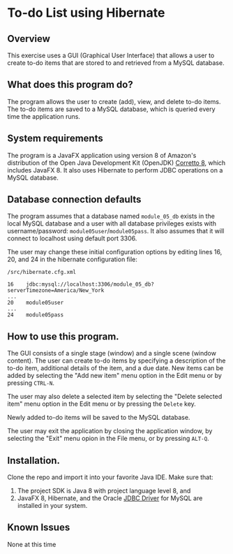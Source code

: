 # To-do List using Hibernate

## Overview
This exercise uses a GUI (Graphical User Interface) that allows a user to create to-do items that are stored to and retrieved from a MySQL database.

## What does this program do?
The program allows the user to create (add), view, and delete to-do items. The to-do items are saved to a MySQL database, which is queried every time the application runs.

## System requirements
The program is a JavaFX application using version 8 of Amazon's distribution of the Open Java Development Kit (OpenJDK) [Corretto 8](https://aws.amazon.com/corretto/), which includes JavaFX 8. It also uses Hibernate to perform JDBC operations on a MySQL database.

## Database connection defaults
The program assumes that a database named `module_05_db` exists in the local MySQL database and a user with all database privileges exists with username/password: `module05user`/`module05pass`. It also assumes that it will connect to localhost using default port 3306. 

The user may change these initial configuration options by editing lines 16, 20, and 24 in the hibernate configuration file: 

```
/src/hibernate.cfg.xml

16    jdbc:mysql://localhost:3306/module_05_db?serverTimezone=America/New_York
...
20    module05user
...
24    module05pass
```

## How to use this program.
The GUI consists of a single stage (window) and a single scene (window content). The user can create to-do items by specifying a description of the to-do item, additional details of the item, and a due date. New items can be added by selecting the "Add new item" menu option in the Edit menu or by pressing `CTRL-N`.

The user may also delete a selected item by selecting the "Delete selected item" menu option in the Edit menu or by pressing the `Delete` key.

Newly added to-do items will be saved to the MySQL database.

The user may exit the application by closing the application window, by selecting the "Exit" menu opion in the File menu, or by pressing `ALT-Q`.

## Installation.
Clone the repo and import it into your favorite Java IDE. Make sure that:
 1. The project SDK is Java 8 with project language level 8, and
 2. JavaFX 8, Hibernate, and the Oracle [JDBC Driver](https://dev.mysql.com/downloads/connector/j/) for MySQL are installed in your system.

## Known Issues
None at this time
